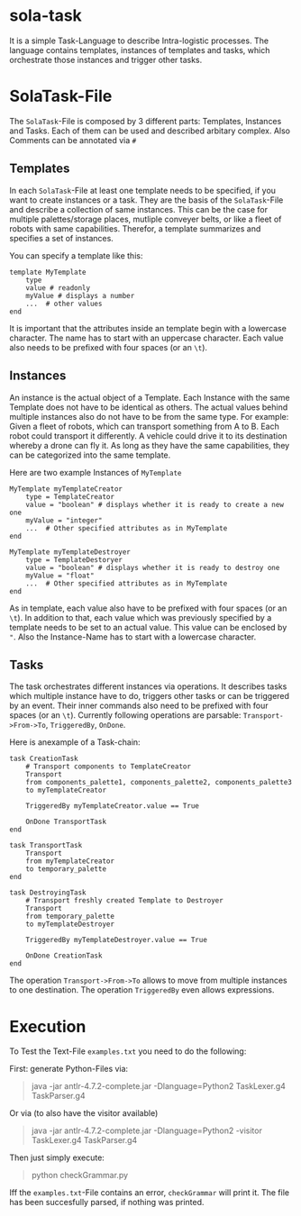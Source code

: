 # sola-task
It is a simple Task-Language to describe Intra-logistic processes. The language contains templates, instances of templates and tasks, which orchestrate those instances and trigger other tasks. 


# SolaTask-File
The `SolaTask`-File is composed by 3 different parts: Templates, Instances and Tasks. Each of them can be used and described arbitary complex. Also Comments can be annotated via `#`

## Templates
In each `SolaTask`-File at least one template needs to be specified, if you want to create instances or a task. They are the basis of the `SolaTask`-File and describe a collection of same instances. This can be the case for multiple palettes/storage places, mutliple conveyer belts, or like a fleet of robots with same capabilities. Therefor, a template summarizes and specifies a set of instances.

You can specify a template like this:

```text
template MyTemplate
    type
    value # readonly
    myValue # displays a number
    ...  # other values    
end
```
It is important that the attributes inside an template begin with a lowercase character. The name has to start with an uppercase character. Each value also needs to be prefixed with four spaces (or an `\t`). 

## Instances
An instance is the actual object of a Template. Each Instance with the same Template does not have to be identical as others. The actual values behind multiple instances also do not have to be from the same type. For example: Given a fleet of robots, which can transport something from A to B. Each robot could transport it differently. A vehicle could drive it to its destination whereby a drone can fly it. As long as they have the same capabilities, they can be categorized into the same template. 

Here are two example Instances of `MyTemplate`

```text
MyTemplate myTemplateCreator
    type = TemplateCreator
    value = "boolean" # displays whether it is ready to create a new one
    myValue = "integer"
    ...  # Other specified attributes as in MyTemplate 
end

MyTemplate myTemplateDestroyer
    type = TemplateDestoryer
    value = "boolean" # displays whether it is ready to destroy one
    myValue = "float"
    ...  # Other specified attributes as in MyTemplate 
end
```

As in template, each value also have to be prefixed with four spaces (or an `\t`). In addition to that, each value which was previously specified by a template needs to be set to an actual value. This value can be enclosed by `"`. Also the Instance-Name has to start with a lowercase character. 

## Tasks
The task orchestrates different instances via operations. It describes tasks which multiple instance have to do, triggers other tasks or can be triggered by an event. Their inner commands also need to be prefixed with four spaces (or an `\t`). Currently following operations are parsable: `Transport->From->To`, `TriggeredBy`, `OnDone`.

Here is anexample of a Task-chain:

```text
task CreationTask
    # Transport components to TemplateCreator
    Transport
    from components_palette1, components_palette2, components_palette3
    to myTemplateCreator

    TriggeredBy myTemplateCreator.value == True

    OnDone TransportTask
end

task TransportTask
    Transport 
    from myTemplateCreator
    to temporary_palette
end

task DestroyingTask
    # Transport freshly created Template to Destroyer
    Transport 
    from temporary_palette
    to myTemplateDestroyer

    TriggeredBy myTemplateDestroyer.value == True

    OnDone CreationTask
end
```
The operation `Transport->From->To` allows to move from multiple instances to one destination. The operation `TriggeredBy` even allows expressions.


# Execution

To Test the Text-File `examples.txt` you need to do the following:

First: generate Python-Files via:
> java -jar antlr-4.7.2-complete.jar -Dlanguage=Python2 TaskLexer.g4 TaskParser.g4 

Or via (to also have the visitor available)
> java -jar antlr-4.7.2-complete.jar -Dlanguage=Python2 -visitor TaskLexer.g4 TaskParser.g4 


Then just simply execute:
> python checkGrammar.py

Iff the `examples.txt`-File contains an error, `checkGrammar` will print it. The file has been succesfully parsed, if nothing was printed.